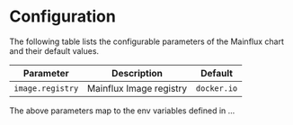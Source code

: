 # Configuration

The following table lists the configurable parameters of the Mainflux chart and their default values.

| Parameter                                  | Description                                                                                                    | Default                      |
|--------------------------------------------|----------------------------------------------------------------------------------------------------------------|------------------------------|
| `image.registry`                           | Mainflux Image registry                                                                                        | `docker.io`                  |
The above parameters map to the env variables defined in ...
